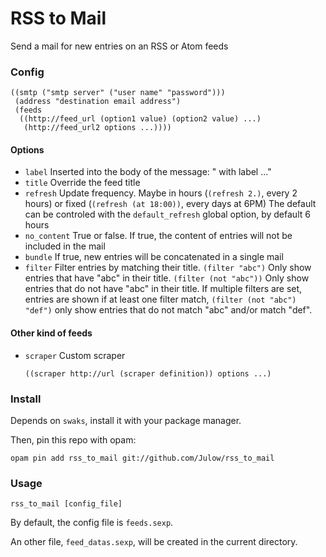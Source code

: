 # RSS to Mail

Send a mail for new entries on an RSS or Atom feeds

### Config

```sexp
((smtp ("smtp server" ("user name" "password")))
 (address "destination email address")
 (feeds
  ((http://feed_url (option1 value) (option2 value) ...)
   (http://feed_url2 options ...))))
```

#### Options

- `label` Inserted into the body of the message: " with label ..."
- `title` Override the feed title
- `refresh` Update frequency.
	Maybe in hours (`(refresh 2.)`, every 2 hours)
	or fixed (`(refresh (at 18:00))`, every days at 6PM)
	The default can be controled with the `default_refresh` global option, by default 6 hours
- `no_content` True or false. If true, the content of entries will not be included in the mail
- `bundle` If true, new entries will be concatenated in a single mail
- `filter` Filter entries by matching their title.
	`(filter "abc")` Only show entries that have "abc" in their title.
	`(filter (not "abc"))` Only show entries that do not have "abc" in their title.
	If multiple filters are set, entries are shown if at least one filter match, `(filter (not "abc") "def")` only show entries that do not match "abc" and/or match "def".

#### Other kind of feeds

- `scraper` Custom scraper

	`((scraper http://url (scraper definition)) options ...)`

### Install

Depends on `swaks`, install it with your package manager.

Then, pin this repo with opam:

```shell
opam pin add rss_to_mail git://github.com/Julow/rss_to_mail
```

### Usage

```shell
rss_to_mail [config_file]
```

By default, the config file is `feeds.sexp`.

An other file, `feed_datas.sexp`, will be created in the current directory.
